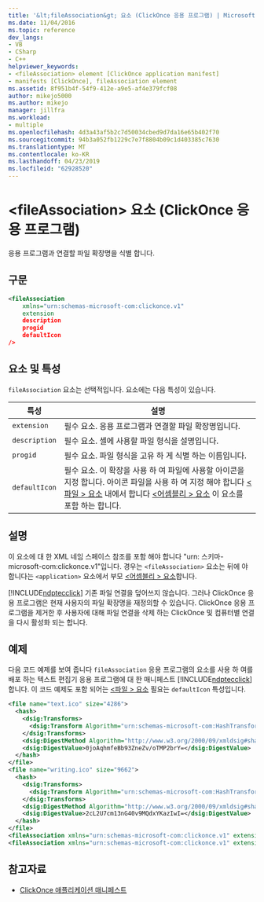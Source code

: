 ```yaml
---
title: '&lt;fileAssociation&gt; 요소 (ClickOnce 응용 프로그램) | Microsoft Docs'
ms.date: 11/04/2016
ms.topic: reference
dev_langs:
- VB
- CSharp
- C++
helpviewer_keywords:
- <fileAssociation> element [ClickOnce application manifest]
- manifests [ClickOnce], fileAssociation element
ms.assetid: 8f951b4f-54f9-412e-a9e5-af4e379fcf08
author: mikejo5000
ms.author: mikejo
manager: jillfra
ms.workload:
- multiple
ms.openlocfilehash: 4d3a43af5b2c7d50034cbed9d7da16e65b402f70
ms.sourcegitcommit: 94b3a052fb1229c7e7f8804b09c1d403385c7630
ms.translationtype: MT
ms.contentlocale: ko-KR
ms.lasthandoff: 04/23/2019
ms.locfileid: "62928520"
---
```

# <a name="ltfileassociationgt-element-clickonce-application"></a>&lt;fileAssociation&gt; 요소 (ClickOnce 응용 프로그램)
응용 프로그램과 연결할 파일 확장명을 식별 합니다.

## <a name="syntax"></a>구문

```xml
<fileAssociation
    xmlns="urn:schemas-microsoft-com:clickonce.v1"
    extension
    description
    progid
    defaultIcon
/>
```

## <a name="elements-and-attributes"></a>요소 및 특성
 `fileAssociation` 요소는 선택적입니다. 요소에는 다음 특성이 있습니다.

|특성|설명|
|---------------|-----------------|
|`extension`|필수 요소. 응용 프로그램과 연결할 파일 확장명입니다.|
|`description`|필수 요소. 셸에 사용할 파일 형식을 설명입니다.|
|`progid`|필수 요소. 파일 형식을 고유 하 게 식별 하는 이름입니다.|
|`defaultIcon`|필수 요소. 이 확장을 사용 하 여 파일에 사용할 아이콘을 지정 합니다. 아이콘 파일을 사용 하 여 지정 해야 합니다 [ \<파일 > 요소](../deployment/file-element-clickonce-application.md) 내에서 합니다 [ \<어셈블리 > 요소](../deployment/assembly-element-clickonce-application.md) 이 요소를 포함 하는 합니다.|

## <a name="remarks"></a>설명
 이 요소에 대 한 XML 네임 스페이스 참조를 포함 해야 합니다 "urn: 스키마-microsoft-com:clickonce.v1"입니다. 경우는 `<fileAssociation>` 요소는 뒤에 야 합니다는 `<application>` 요소에서 부모 [ \<어셈블리 > 요소](../deployment/assembly-element-clickonce-application.md)합니다.

 [!INCLUDE[ndptecclick](../deployment/includes/ndptecclick_md.md)] 기존 파일 연결을 덮어쓰지 않습니다. 그러나 ClickOnce 응용 프로그램은 현재 사용자의 파일 확장명을 재정의할 수 있습니다. ClickOnce 응용 프로그램을 제거한 후 사용자에 대해 파일 연결을 삭제 하는 ClickOnce 및 컴퓨터별 연결을 다시 활성화 되는 합니다.

## <a name="example"></a>예제
 다음 코드 예제를 보여 줍니다 `fileAssociation` 응용 프로그램의 요소를 사용 하 여를 배포 하는 텍스트 편집기 응용 프로그램에 대 한 매니페스트 [!INCLUDE[ndptecclick](../deployment/includes/ndptecclick_md.md)]합니다. 이 코드 예제도 포함 되어는 [ \<파일 > 요소](../deployment/file-element-clickonce-application.md) 필요는 `defaultIcon` 특성입니다.

```xml
<file name="text.ico" size="4286">
  <hash>
    <dsig:Transforms>
      <dsig:Transform Algorithm="urn:schemas-microsoft-com:HashTransforms.Identity" />
    </dsig:Transforms>
    <dsig:DigestMethod Algorithm="http://www.w3.org/2000/09/xmldsig#sha1" />
    <dsig:DigestValue>0joAqhmfeBb93ZneZv/oTMP2brY=</dsig:DigestValue>
  </hash>
</file>
<file name="writing.ico" size="9662">
  <hash>
    <dsig:Transforms>
      <dsig:Transform Algorithm="urn:schemas-microsoft-com:HashTransforms.Identity" />
    </dsig:Transforms>
    <dsig:DigestMethod Algorithm="http://www.w3.org/2000/09/xmldsig#sha1" />
    <dsig:DigestValue>2cL2U7cm13nG40v9MQdxYKazIwI=</dsig:DigestValue>
  </hash>
</file>
<fileAssociation xmlns="urn:schemas-microsoft-com:clickonce.v1" extension=".text" description="Text  Document (ClickOnce)" progid="Text.Document" defaultIcon="text.ico" />
<fileAssociation xmlns="urn:schemas-microsoft-com:clickonce.v1" extension=".writing" description="Writings (ClickOnce)" progid="Writing.Document" defaultIcon="writing.ico" />
```

## <a name="see-also"></a>참고자료
- [ClickOnce 애플리케이션 매니페스트](../deployment/clickonce-application-manifest.md)